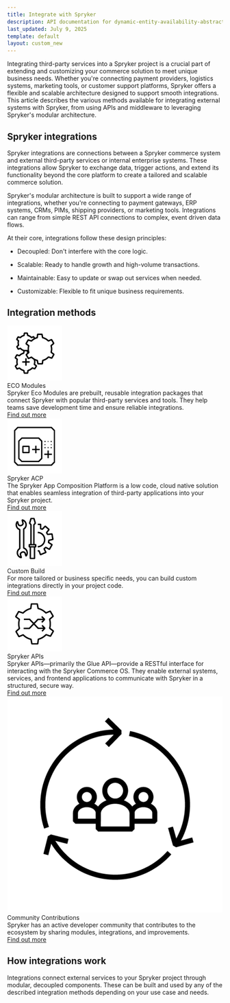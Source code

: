 ```yaml
---
title: Integrate with Spryker
description: API documentation for dynamic-entity-availability-abstracts.
last_updated: July 9, 2025
template: default
layout: custom_new
---
```


<div class="content_box">Integrating third-party services into a Spryker project is a crucial part of extending and customizing your commerce solution to meet unique business needs. Whether you're connecting payment providers, logistics systems, marketing tools, or customer support platforms, Spryker offers a flexible and scalable architecture designed to support smooth integrations. This article describes the various methods available for integrating external systems with Spryker, from using APIs and middleware to leveraging Spryker's modular architecture.</div>

## Spryker integrations

Spryker integrations are connections between a Spryker commerce system and external third-party services or internal enterprise systems. These integrations allow Spryker to exchange data, trigger actions, and extend its functionality beyond the core platform to create a tailored and scalable commerce solution.

Spryker's modular architecture is built to support a wide range of integrations, whether you're connecting to payment gateways, ERP systems, CRMs, PIMs, shipping providers, or marketing tools. Integrations can range from simple REST API connections to complex, event driven data flows.

At their core, integrations follow these design principles:

- Decoupled: Don't interfere with the core logic.

- Scalable: Ready to handle growth and high-volume transactions.

- Maintainable: Easy to update or swap out services when needed.

- Customizable: Flexible to fit unique business requirements.


## Integration methods

 <div class="cst_cards_3">

  <div class="cst_card">
    <div class="cst_card_image"><img src="/images/integrations/int_eco.png" alt="Icon for Spryker Eco Modules"></div>
    <div class="cst_card_title">ECO Modules</div>
    <div class="cst_card_desc">Spryker Eco Modules are prebuilt, reusable integration packages that connect Spryker with popular third-party services and tools. They help teams save development time and ensure reliable integrations.</div>
    <a class="cst_card_button" href="what_are_spryker_eco_modules"> Find out more </a>
  </div>

  <div class="cst_card">
    <div class="cst_card_image"><img src="/images/integrations/int_acp.png" alt="Icon for Spryker App Composition Platform"></div>
    <div class="cst_card_title">Spryker ACP</div>
    <div class="cst_card_desc">The Spryker App Composition Platform is a low code, cloud native solution that enables seamless integration of third-party applications into your Spryker project. </div>
    <a class="cst_card_button" href="about_spryker_acp_apps"> Find out more </a>
  </div>

  <div class="cst_card">
    <div class="cst_card_image"><img src="/images/integrations/int_custom_build.png" alt="Icon for Spryker Custom Building Integrations"></div>
    <div class="cst_card_title">Custom Build</div>
    <div class="cst_card_desc">For more tailored or business specific needs, you can build custom integrations directly in your project code.</div>
    <a class="cst_card_button" href="custom_building_integrations/custom_build_integrations_with_spryker"> Find out more </a>
  </div>

  <div class="cst_card">
    <div class="cst_card_image"><img src="/images/integrations/int_api.png" alt="Icon for Spryker GLUE APIs"></div>
    <div class="cst_card_title">Spryker APIs</div>
    <div class="cst_card_desc">Spryker APIs—primarily the Glue API—provide a RESTful interface for interacting with the Spryker Commerce OS. They enable external systems, services, and frontend applications to communicate with Spryker in a structured, secure way.</div>
    <a class="cst_card_button" href="spryker_glue_api/getting_started_with_spryker_apis/getting_started_with_spryker_api"> Find out more </a>
  </div>

  <div class="cst_card">
    <div class="cst_card_image"><img src="/images/integrations/int_community_contributions.png" alt="Icon for Spryker Community Contributions"></div>
    <div class="cst_card_title">Community Contributions</div>
    <div class="cst_card_desc">Spryker has an active developer community that contributes to the ecosystem by sharing modules, integrations, and improvements.</div>
    <a class="cst_card_button" href="community_contributions"> Find out more </a>
  </div>
 </div>


## How integrations work

Integrations connect external services to your Spryker project through modular, decoupled components. These can be built and used by any of the described integration methods depending on your use case and needs.

